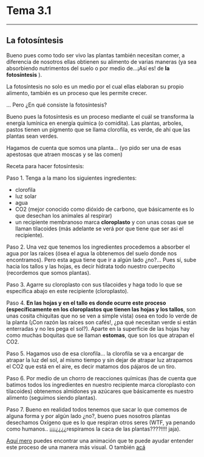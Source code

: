 # Tema 3.1
______________________________________________________

## La fotosíntesis

Bueno pues como todo ser vivo las plantas también necesitan comer, a diferencia de nosotros ellas obtienen su alimento de varias maneras (ya sea absorbiendo nutrimentos del suelo o por medio de...¡Así es! de **la fotosíntesis** ).

La fotosíntesis no solo es un medio por el cual ellas elaboran su propio alimento, también es un proceso que les permite crecer.

... Pero ¿En qué consiste la fotosíntesis?

Bueno pues la fotosíntesis es un proceso mediante el cuál se transforma la energía lumínica en energía química (o comidita). Las plantas, arboles, pastos tienen un pigmento que se llama clorofila, es verde, de ahí que las plantas sean verdes.

Hagamos de cuenta que somos una planta... (yo pido ser una de esas apestosas que atraen moscas y se las comen)

Receta para hacer fotosíntesis:

Paso 1. Tenga a la mano los siguientes ingredientes:

* clorofila
* luz solar
* agua
* CO2 (mejor conocido como dióxido de carbono, que básicamente es lo que desechan los animales al respirar)
* un recipiente membranoso marca **cloroplasto** y con unas cosas que se llaman tilacoides (más adelante se verá por que tiene que ser asi el recipiente).


Paso 2. Una vez que tenemos los ingredientes procedemos a absorber el agua por las raíces (ósea el agua la obtenemos del suelo donde nos encontramos).
Pero esta agua tiene que ir a algún lado ¿no?... Pues sí, sube hacia los tallos y las hojas, es decir hidrata todo nuestro cuerpecito (recordemos que somos plantas).

Paso 3. Agarre su cloroplasto con sus tilacoides y haga todo lo que se especifica abajo en este recipiente (cloroplasto). 

Paso 4. **En las hojas y en el tallo es donde ocurre este proceso (específicamente en los cloroplastos que tienen las hojas y los tallos**, son unas cosita chiquitas que no se ven a simple vista) osea en todo lo verde de la planta (¡Con razón las raíces son cafés!, ¿pa qué necesitan verde si están enterradas y no les pega el sol?). Aparte en la superficie de las hojas hay como muchas boquitas que se llaman **estomas**, que son los que atrapan el CO2.

Paso 5. Hagamos uso de esa clorofila... la clorofila se va a encargar de atrapar la luz del sol, al mismo tiempo y sin dejar de atrapar luz atrapamos el CO2 que está en el aire, es decir matamos dos pájaros de un tiro.

Paso 6. Por medio de un chorro de reacciones químicas (has de cuenta que batimos todos los ingredientes en nuestro recipiente marca cloroplasto con tilacoides) obtenemos almidones ya azúcares que básicamente es nuestro alimento (seguimos siendo plantas).

Paso 7. Bueno en realidad todos tenemos que sacar lo que comemos de alguna forma y por algún lado ¿no?, bueno pues nosotros plantas desechamos Oxígeno que es lo que respiran otros seres (WTF, ya penando como humanos.. ¡¡¡¡¿¿¿¿respiramos la caca de las plantas????!!!! jaja).


[Aquí mero](https://www.youtube.com/watch?v=pTxrkIKKDUc) puedes encontrar una animación que te puede ayudar entender este proceso de una manera más visual.
O también [acá](http://www.conafor.gob.mx/biblioteca/Fotosintesis.pdf)
